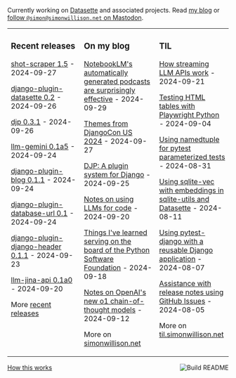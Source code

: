 Currently working on [Datasette](https://datasette.io/) and associated projects. Read [my blog](https://simonwillison.net/) or <a href="https://fedi.simonwillison.net/@simon">follow `@simon@simonwillison.net` on Mastodon</a>.

<table><tr><td valign="top" width="33%">

### Recent releases
<!-- recent_releases starts -->
[shot-scraper 1.5](https://github.com/simonw/shot-scraper/releases/tag/1.5) - 2024-09-27

[django-plugin-datasette 0.2](https://github.com/simonw/django-plugin-datasette/releases/tag/0.2) - 2024-09-26

[djp 0.3.1](https://github.com/simonw/djp/releases/tag/0.3.1) - 2024-09-26

[llm-gemini 0.1a5](https://github.com/simonw/llm-gemini/releases/tag/0.1a5) - 2024-09-24

[django-plugin-blog 0.1.1](https://github.com/simonw/django-plugin-blog/releases/tag/0.1.1) - 2024-09-24

[django-plugin-database-url 0.1](https://github.com/simonw/django-plugin-database-url/releases/tag/0.1) - 2024-09-24

[django-plugin-django-header 0.1.1](https://github.com/simonw/django-plugin-django-header/releases/tag/0.1.1) - 2024-09-23

[llm-jina-api 0.1a0](https://github.com/simonw/llm-jina-api/releases/tag/0.1a0) - 2024-09-20
<!-- recent_releases ends -->
More [recent releases](https://github.com/simonw/simonw/blob/main/releases.md)
</td><td valign="top" width="34%">

### On my blog
<!-- blog starts -->
[NotebookLM's automatically generated podcasts are surprisingly effective](https://simonwillison.net/2024/Sep/29/notebooklm-audio-overview/) - 2024-09-29

[Themes from DjangoCon US 2024](https://simonwillison.net/2024/Sep/27/themes-from-djangocon-us-2024/) - 2024-09-27

[DJP: A plugin system for Django](https://simonwillison.net/2024/Sep/25/djp-a-plugin-system-for-django/) - 2024-09-25

[Notes on using LLMs for code](https://simonwillison.net/2024/Sep/20/using-llms-for-code/) - 2024-09-20

[Things I've learned serving on the board of the Python Software Foundation](https://simonwillison.net/2024/Sep/18/board-of-the-python-software-foundation/) - 2024-09-18

[Notes on OpenAI's new o1 chain-of-thought models](https://simonwillison.net/2024/Sep/12/openai-o1/) - 2024-09-12
<!-- blog ends -->
More on [simonwillison.net](https://simonwillison.net/)
</td><td valign="top" width="33%">

### TIL
<!-- tils starts -->
[How streaming LLM APIs work](https://til.simonwillison.net/llms/streaming-llm-apis) - 2024-09-21

[Testing HTML tables with Playwright Python](https://til.simonwillison.net/playwright/testing-tables) - 2024-09-04

[Using namedtuple for pytest parameterized tests](https://til.simonwillison.net/pytest/namedtuple-parameterized-tests) - 2024-08-31

[Using sqlite-vec with embeddings in sqlite-utils and Datasette](https://til.simonwillison.net/sqlite/sqlite-vec) - 2024-08-11

[Using pytest-django with a reusable Django application](https://til.simonwillison.net/django/pytest-django) - 2024-08-07

[Assistance with release notes using GitHub Issues](https://til.simonwillison.net/github/release-note-assistance) - 2024-08-05
<!-- tils ends -->
More on [til.simonwillison.net](https://til.simonwillison.net/)
</td></tr></table>

<a href="https://github.com/simonw/simonw/actions"><img src="https://github.com/simonw/simonw/workflows/Build%20README/badge.svg" align="right" alt="Build README"></a> <a href="https://simonwillison.net/2020/Jul/10/self-updating-profile-readme/">How this works</a>
